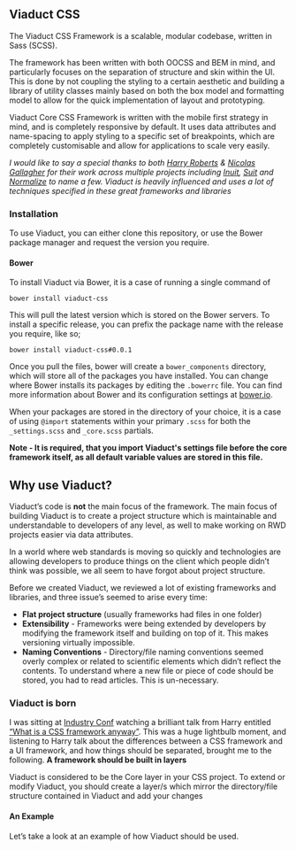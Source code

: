 ## Viaduct CSS

The Viaduct CSS Framework is a scalable, modular codebase, written in Sass (SCSS).

The framework has been written with both OOCSS and BEM in mind, and particularly focuses on the separation of structure and skin within the UI. This is done by not coupling the styling to a certain aesthetic and building a library of utility classes mainly based on both the box model and formatting model to allow for the quick implementation of layout and prototyping.

Viaduct Core CSS Framework is written with the mobile first strategy in mind, and is completely responsive by default. It uses data attributes and name-spacing to apply styling to a specific set of breakpoints, which are completely customisable and allow for applications to scale very easily.

*I would like to say a special thanks to both [Harry Roberts](https://github.com/csswizardry) & [Nicolas Gallagher](https://github.com/necolas) for their work across multiple projects including [Inuit](https://github.com/inuitcss), [Suit](https://github.com/suitcss/suit) and [Normalize](https://github.com/necolas/normalize.css) to name a few. Viaduct is heavily influenced and uses a lot of techniques specified in these great frameworks and libraries*

### Installation

To use Viaduct, you can either clone this repository, or use the Bower package manager and request the version you require.

#### Bower

To install Viaduct via Bower, it is a case of running a single command of

```bower install viaduct-css```

This will pull the latest version which is stored on the Bower servers. To install a specific release, you can prefix the package name with the release you require, like so;

```bower install viaduct-css#0.0.1```

Once you pull the files, bower will create a ```bower_components``` directory, which will store all of the packages you have installed. You can change where Bower installs its packages by editing the ```.bowerrc``` file. You can find more information about Bower and its configuration settings at [bower.io](http://www.bower.io).

When your packages are stored in the directory of your choice, it is a case of using ```@import``` statements within your primary ```.scss``` for both the ```_settings.scss``` and ```_core.scss``` partials.

**Note - It is required, that you import Viaduct's settings file before the core framework itself, as all default variable values are stored in this file.**

## Why use Viaduct?

Viaduct’s code is **not** the main focus of the framework. The main focus of building Viaduct is to create a project structure which is maintainable and understandable to developers of any level, as well to make working on RWD projects easier via data attributes.

In a world where web standards is moving so quickly and technologies are allowing developers to produce things on the client which people didn’t think was possible, we all seem to have forgot about project structure.

Before we created Viaduct, we reviewed a lot of existing frameworks and libraries, and three issue’s seemed to arise every time: 

- **Flat project structure** (usually frameworks had files in one folder)
- **Extensibility** - Frameworks were being extended by developers by modifying the framework itself and building on top of it. This makes versioning virtually impossible.
- **Naming Conventions** - Directory/file naming conventions seemed overly complex or related to scientific elements which didn’t reflect the contents. To understand where a new file or piece of code should be stored, you had to read articles. This is un-necessary.

### Viaduct is born

I was sitting at [Industry Conf](http://2015.industryconf.com/) watching a brilliant talk from Harry entitled [“What is a CSS framework anyway”](http://vimeo.com/95734680). This was a huge lightbulb moment, and listening to Harry talk about the differences between a CSS framework and a UI framework, and how things should be separated, brought me to the following. **A framework should be built in layers**

Viaduct is considered to be the Core layer in your CSS project. To extend or modify Viaduct, you should create a layer/s which mirror the directory/file structure contained in Viaduct and add your changes

#### An Example

Let’s take a look at an example of how Viaduct should be used.




